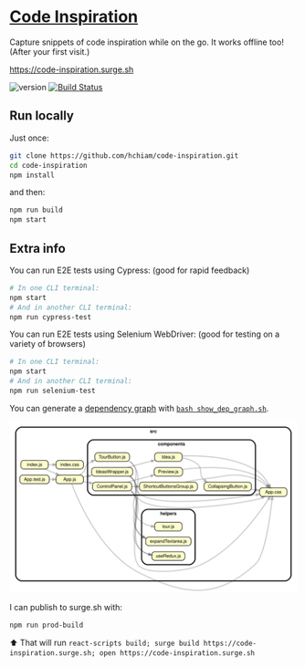 # [Code Inspiration](https://code-inspiration.surge.sh)

Capture snippets of code inspiration while on the go. It works offline too! (After your first visit.)

<https://code-inspiration.surge.sh>

![version](https://img.shields.io/github/release/hchiam/code-inspiration) [![Build Status](https://travis-ci.org/hchiam/code-inspiration.svg?branch=master)](https://travis-ci.org/hchiam/code-inspiration)

## Run locally

Just once:

```bash
git clone https://github.com/hchiam/code-inspiration.git
cd code-inspiration
npm install
```

and then:

```bash
npm run build
npm start
```

## Extra info

You can run E2E tests using Cypress: (good for rapid feedback)

```bash
# In one CLI terminal:
npm start
# And in another CLI terminal:
npm run cypress-test
```

You can run E2E tests using Selenium WebDriver: (good for testing on a variety of browsers)

```bash
# In one CLI terminal:
npm start
# And in another CLI terminal:
npm run selenium-test
```

You can generate a [dependency graph](https://github.com/hchiam/learning-dependency-cruiser) with [`bash show_dep_graph.sh`](https://github.com/hchiam/code-inspiration/blob/master/show_dep_graph.sh).

![(Dependency graph.)](https://github.com/hchiam/code-inspiration/blob/master/dependencygraph.svg)

I can publish to surge.sh with:

```bash
npm run prod-build
```

⬆️ That will run `react-scripts build; surge build https://code-inspiration.surge.sh; open https://code-inspiration.surge.sh`
